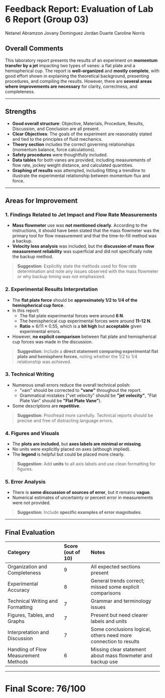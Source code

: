 
# Feedback Report: Evaluation of Lab 6 Report (Group 03)

Netanel Abramzon
Jovany Dominguez
Jordan Duarte
Caroline Norris


## Overall Comments

This laboratory report presents the results of an experiment on **momentum transfer by a jet** impacting two types of vanes: a flat plate and a hemispherical cup. The report is **well-organized** and **mostly complete**, with good effort shown in explaining the theoretical background, presenting procedures, and compiling the results. However, there are **several areas where improvements are necessary** for clarity, correctness, and completeness.

---

## Strengths

- **Good overall structure**: Objective, Materials, Procedure, Results, Discussion, and Conclusion are all present.
- **Clear Objectives**: The goals of the experiment are reasonably stated and tied to the principles of fluid mechanics.
- **Theory section** includes the correct governing relationships (momentum balance, force calculations).
- **Safety procedures** were thoughtfully included.
- **Data tables** for both vanes are provided, including measurements of flow rate, jockey weight distance, and calculated quantities.
- **Graphing of results** was attempted, including fitting a trendline to illustrate the experimental relationship between momentum flux and force.

---

## Areas for Improvement

### 1. Findings Related to Jet Impact and Flow Rate Measurements

- **Mass flowmeter** use was **not mentioned clearly**. According to the instructions, it should have been stated that the mass flowmeter was the primary tool for flow measurement and that the time-to-fill method was a backup.
- **Velocity loss analysis** was included, but the **discussion of mass flow measurement reliability** was superficial and did not specifically note the backup method.

> **Suggestion**: Explicitly state the methods used for flow rate determination and note any issues observed with the mass flowmeter or why backup timing was not emphasized.

### 2. Experimental Results Interpretation

- The **flat plate force** should be **approximately 1/2 to 1/4 of the hemispherical cup force**.
- In this report:
  - The flat plate experimental forces were around **6 N**.
  - The hemispherical cup experimental forces were around **11–12 N**.
  - **Ratio** ≈ 6/11 ≈ 0.55, which is a **bit high** but **acceptable** given experimental errors.
- However, **no explicit comparison** between flat plate and hemispherical cup forces was made in the discussion.

> **Suggestion**: Include a **direct statement comparing experimental flat plate and hemisphere forces**, noting whether the 1/2 to 1/4 relationship was achieved.

### 3. Technical Writing

- Numerous small errors reduce the overall technical polish:
  - "vain" should be corrected to **"vane"** throughout the report.
  - Grammatical mistakes ("vet velocity" should be **"jet velocity"**, "Flat Plate Van" should be **"Flat Plate Vane"**).
- Some descriptions are **repetitive**.

> **Suggestion**: Proofread more carefully. Technical reports should be precise and free of distracting language errors.

### 4. Figures and Visuals

- The **plots are included**, but **axes labels are minimal or missing**.
- No units were explicitly placed on axes (although implied).
- The **legend** is helpful but could be placed more clearly.

> **Suggestion**: Add **units** to all axis labels and use clean formatting for figures.

### 5. Error Analysis

- There is **some discussion of sources of error**, but it remains **vague**.
- Numerical estimates of uncertainty or percent error in measurements were not provided.

> **Suggestion**: Include **specific examples of error magnitudes**.

---

## Final Evaluation

| Category                        | Score (out of 10) | Notes |
|:---------------------------------|:------------------|:------|
| Organization and Completeness   | 9                | All expected sections present |
| Experimental Accuracy           | 8                | General trends correct; missed some explicit comparisons |
| Technical Writing and Formatting | 7                | Grammar and terminology issues |
| Figures, Tables, and Graphs      | 7                | Present but need clearer labels and units |
| Interpretation and Discussion   | 7                | Some conclusions logical, others need more connection to results |
| Handling of Flow Measurement Methods | 6          | Missing clear statement about mass flowmeter and backup use |

---

# **Final Score: 76/100**
